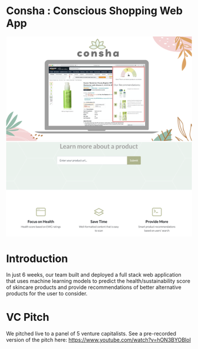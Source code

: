 # Consha : Conscious Shopping Web App 
![alt text](images/response.png?raw=True)
![alt text](images/input.png?raw=True)



# Introduction 
In just 6 weeks, our team built and deployed a full stack web application that uses machine learning models to predict the health/sustainability score of skincare products  and provide recommendations of better alternative products for the user to consider. 



# VC Pitch
We pitched live to a panel of 5 venture capitalists. See a pre-recorded version of the pitch here: https://www.youtube.com/watch?v=hON3BYOBloI

